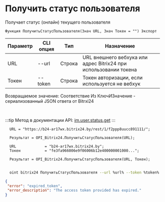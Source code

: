 ﻿---
sidebar_position: 17
---

# Получить статус пользователя
 Получает статус (онлайн) текущего пользователя



`Функция ПолучитьСтатусПользователя(Знач URL, Знач Токен = "") Экспорт`

  | Параметр | CLI опция | Тип | Назначение |
  |-|-|-|-|
  | URL | --url | Строка | URL внешнего вебхука или адрес Bitrix24 при использовании токена |
  | Токен | --token | Строка | Токен авторизации, если используется не вебхук |

  
  Возвращаемое значение:   Соответствие Из КлючИЗначение - сериализованный JSON ответа от Bitrxi24

<br/>

:::tip
Метод в документации API: [im.user.status.get](https://dev.1c-bitrix.ru/learning/course/index.php?COURSE_ID=93&LESSON_ID=11497)
:::
<br/>


```bsl title="Пример кода"
  URL = "https://b24-ar17wx.bitrix24.by/rest/1/f2ppp8uucc891111/";
  
  Результат = OPI_Bitrix24.ПолучитьСтатусПользователя(URL);
  
  URL             = "b24-ar17wx.bitrix24.by";
  Токен           = "fe3fa966006e9f06006b12e400000001000...";
  
  Результат = OPI_Bitrix24.ПолучитьСтатусПользователя(URL, Токен);
```
        


```sh title="Пример команды CLI"
    
  oint bitrix24 ПолучитьСтатусПользователя --url %url% --token %token%

```

```json title="Результат"
{
 "error": "expired_token",
 "error_description": "The access token provided has expired."
}
```
